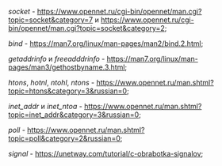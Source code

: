 
*socket* - https://www.opennet.ru/cgi-bin/opennet/man.cgi?topic=socket&category=7 и https://www.opennet.ru/cgi-bin/opennet/man.cgi?topic=socket&category=2;

*bind* - https://man7.org/linux/man-pages/man2/bind.2.html;

*getaddrinfo* и *freeadddrinfo* - https://man7.org/linux/man-pages/man3/gethostbyname.3.html;

*htons*, *hotnl*, *ntohl*, *ntons* - https://www.opennet.ru/man.shtml?topic=htons&category=3&russian=0;

*inet_addr* и *inet_ntoa* - https://www.opennet.ru/man.shtml?topic=inet_addr&category=3&russian=0;

*poll* - https://www.opennet.ru/man.shtml?topic=poll&category=2&russian=0;

*signal* - https://unetway.com/tutorial/c-obrabotka-signalov;


